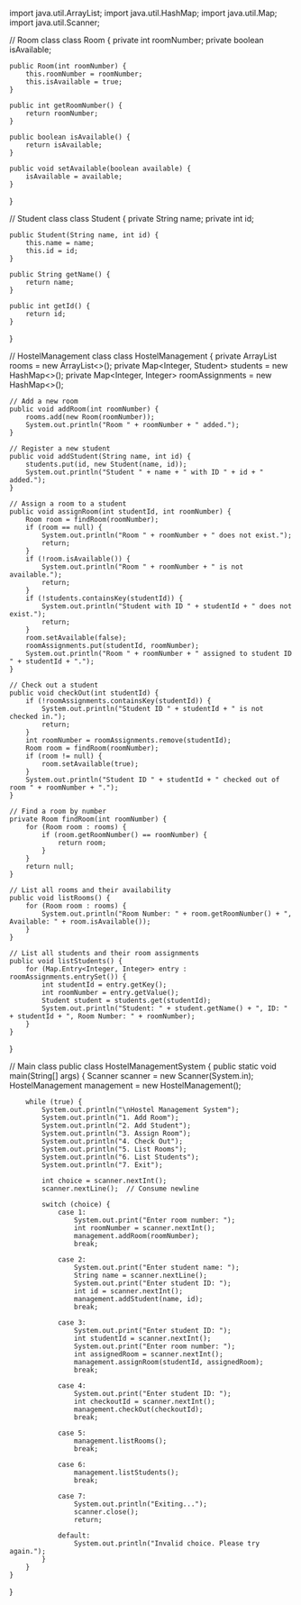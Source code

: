 import java.util.ArrayList;
import java.util.HashMap;
import java.util.Map;
import java.util.Scanner;

// Room class
class Room {
    private int roomNumber;
    private boolean isAvailable;

    public Room(int roomNumber) {
        this.roomNumber = roomNumber;
        this.isAvailable = true;
    }

    public int getRoomNumber() {
        return roomNumber;
    }

    public boolean isAvailable() {
        return isAvailable;
    }

    public void setAvailable(boolean available) {
        isAvailable = available;
    }
}

// Student class
class Student {
    private String name;
    private int id;

    public Student(String name, int id) {
        this.name = name;
        this.id = id;
    }

    public String getName() {
        return name;
    }

    public int getId() {
        return id;
    }
}

// HostelManagement class
class HostelManagement {
    private ArrayList<Room> rooms = new ArrayList<>();
    private Map<Integer, Student> students = new HashMap<>();
    private Map<Integer, Integer> roomAssignments = new HashMap<>();

    // Add a new room
    public void addRoom(int roomNumber) {
        rooms.add(new Room(roomNumber));
        System.out.println("Room " + roomNumber + " added.");
    }

    // Register a new student
    public void addStudent(String name, int id) {
        students.put(id, new Student(name, id));
        System.out.println("Student " + name + " with ID " + id + " added.");
    }

    // Assign a room to a student
    public void assignRoom(int studentId, int roomNumber) {
        Room room = findRoom(roomNumber);
        if (room == null) {
            System.out.println("Room " + roomNumber + " does not exist.");
            return;
        }
        if (!room.isAvailable()) {
            System.out.println("Room " + roomNumber + " is not available.");
            return;
        }
        if (!students.containsKey(studentId)) {
            System.out.println("Student with ID " + studentId + " does not exist.");
            return;
        }
        room.setAvailable(false);
        roomAssignments.put(studentId, roomNumber);
        System.out.println("Room " + roomNumber + " assigned to student ID " + studentId + ".");
    }

    // Check out a student
    public void checkOut(int studentId) {
        if (!roomAssignments.containsKey(studentId)) {
            System.out.println("Student ID " + studentId + " is not checked in.");
            return;
        }
        int roomNumber = roomAssignments.remove(studentId);
        Room room = findRoom(roomNumber);
        if (room != null) {
            room.setAvailable(true);
        }
        System.out.println("Student ID " + studentId + " checked out of room " + roomNumber + ".");
    }

    // Find a room by number
    private Room findRoom(int roomNumber) {
        for (Room room : rooms) {
            if (room.getRoomNumber() == roomNumber) {
                return room;
            }
        }
        return null;
    }

    // List all rooms and their availability
    public void listRooms() {
        for (Room room : rooms) {
            System.out.println("Room Number: " + room.getRoomNumber() + ", Available: " + room.isAvailable());
        }
    }

    // List all students and their room assignments
    public void listStudents() {
        for (Map.Entry<Integer, Integer> entry : roomAssignments.entrySet()) {
            int studentId = entry.getKey();
            int roomNumber = entry.getValue();
            Student student = students.get(studentId);
            System.out.println("Student: " + student.getName() + ", ID: " + studentId + ", Room Number: " + roomNumber);
        }
    }
}

// Main class
public class HostelManagementSystem {
    public static void main(String[] args) {
        Scanner scanner = new Scanner(System.in);
        HostelManagement management = new HostelManagement();

        while (true) {
            System.out.println("\nHostel Management System");
            System.out.println("1. Add Room");
            System.out.println("2. Add Student");
            System.out.println("3. Assign Room");
            System.out.println("4. Check Out");
            System.out.println("5. List Rooms");
            System.out.println("6. List Students");
            System.out.println("7. Exit");

            int choice = scanner.nextInt();
            scanner.nextLine();  // Consume newline

            switch (choice) {
                case 1:
                    System.out.print("Enter room number: ");
                    int roomNumber = scanner.nextInt();
                    management.addRoom(roomNumber);
                    break;

                case 2:
                    System.out.print("Enter student name: ");
                    String name = scanner.nextLine();
                    System.out.print("Enter student ID: ");
                    int id = scanner.nextInt();
                    management.addStudent(name, id);
                    break;

                case 3:
                    System.out.print("Enter student ID: ");
                    int studentId = scanner.nextInt();
                    System.out.print("Enter room number: ");
                    int assignedRoom = scanner.nextInt();
                    management.assignRoom(studentId, assignedRoom);
                    break;

                case 4:
                    System.out.print("Enter student ID: ");
                    int checkoutId = scanner.nextInt();
                    management.checkOut(checkoutId);
                    break;

                case 5:
                    management.listRooms();
                    break;

                case 6:
                    management.listStudents();
                    break;

                case 7:
                    System.out.println("Exiting...");
                    scanner.close();
                    return;

                default:
                    System.out.println("Invalid choice. Please try again.");
            }
        }
    }
}
